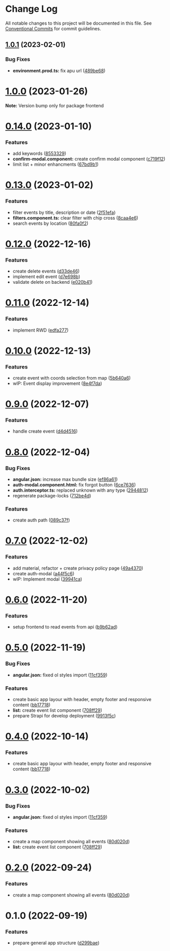 # Change Log

All notable changes to this project will be documented in this file.
See [Conventional Commits](https://conventionalcommits.org) for commit guidelines.

## [1.0.1](https://github.com/Miwoli/jugger/compare/frontend@1.0.0...frontend@1.0.1) (2023-02-01)

### Bug Fixes

- **environment.prod.ts:** fix apu url ([489be68](https://github.com/Miwoli/jugger/commit/489be68afefbaf7b7bacb09506867ae1f62b08b8))

# [1.0.0](https://github.com/Miwoli/jugger/compare/frontend@0.14.0...frontend@1.0.0) (2023-01-26)

**Note:** Version bump only for package frontend

# [0.14.0](https://github.com/Miwoli/jugger/compare/frontend@0.13.0...frontend@0.14.0) (2023-01-10)

### Features

- add keywords ([8553329](https://github.com/Miwoli/jugger/commit/85533298add193fc8cc2fb56d313a5d54bc097cd))
- **confirm-modal.component:** create confirm modal component ([c719f12](https://github.com/Miwoli/jugger/commit/c719f12103e063d0ec27bac3cc9dfc28b2aace45))
- limit list + minor enhancments ([67bd9b1](https://github.com/Miwoli/jugger/commit/67bd9b18b9a6dbddb49d508f5e0b29316303f54b))

# [0.13.0](https://github.com/Miwoli/jugger/compare/frontend@0.12.0...frontend@0.13.0) (2023-01-02)

### Features

- filter events by title, description or date ([2f51efa](https://github.com/Miwoli/jugger/commit/2f51efa22ce5116ea048f50f828511dd92b420f7))
- **filters.component.ts:** clear filter with chip cross ([8caa4e6](https://github.com/Miwoli/jugger/commit/8caa4e687ebe25d4a285df5524eb297e116f0c1f))
- search events by location ([80fa0f2](https://github.com/Miwoli/jugger/commit/80fa0f297d9d47cb5a07520b13c8d38e6de2780c))

# [0.12.0](https://github.com/Miwoli/jugger/compare/frontend@0.11.0...frontend@0.12.0) (2022-12-16)

### Features

- create delete events ([d33de46](https://github.com/Miwoli/jugger/commit/d33de46333dd0da75ad417dff534f6bad82415dd))
- implement edit event ([d7e698b](https://github.com/Miwoli/jugger/commit/d7e698bfae15f1a2b391f1943f72910c5ef4f303))
- validate delete on backend ([e020b41](https://github.com/Miwoli/jugger/commit/e020b415995adf289a057d041129d37c5b46f52d))

# [0.11.0](https://github.com/Miwoli/jugger/compare/frontend@0.10.0...frontend@0.11.0) (2022-12-14)

### Features

- implement RWD ([edfa277](https://github.com/Miwoli/jugger/commit/edfa277a386d38032971753cdf906e9a5dbdff3e))

# [0.10.0](https://github.com/Miwoli/jugger/compare/frontend@0.9.0...frontend@0.10.0) (2022-12-13)

### Features

- create event with coords selection from map ([5b640a6](https://github.com/Miwoli/jugger/commit/5b640a6262a5b652f3d367f1891c9c8c34714535))
- wIP: Event display improvement ([8e4f7da](https://github.com/Miwoli/jugger/commit/8e4f7daff020546774ceeb0056a70336ae9f4916))

# [0.9.0](https://github.com/Miwoli/jugger/compare/frontend@0.8.0...frontend@0.9.0) (2022-12-07)

### Features

- handle create event ([d4d4516](https://github.com/Miwoli/jugger/commit/d4d4516ee7b99e0e7e5b894aea3e3ef811eaaabe))

# [0.8.0](https://github.com/Miwoli/jugger/compare/frontend@0.7.0...frontend@0.8.0) (2022-12-04)

### Bug Fixes

- **angular.json:** increase max bundle size ([ef86a61](https://github.com/Miwoli/jugger/commit/ef86a6196f709c3bfed31d927d0158e7e2250d4f))
- **auth-modal.component.html:** fix forgot button ([6ce7636](https://github.com/Miwoli/jugger/commit/6ce7636cb02ebe062b4f762c7daf849bd37b1299))
- **auth.interceptor.ts:** replaced unknown with any type ([2944812](https://github.com/Miwoli/jugger/commit/29448123c6f57f6c0fe48ab0ce66d509b83e6aa4))
- regenerate package-locks ([712be4d](https://github.com/Miwoli/jugger/commit/712be4da3e1d3334eac8c25f0d9fce7a48196595))

### Features

- create auth path ([089c37f](https://github.com/Miwoli/jugger/commit/089c37fa651cc8aa434a596cdfd68cd936976750))

# [0.7.0](https://github.com/Miwoli/jugger/compare/frontend@0.6.0...frontend@0.7.0) (2022-12-02)

### Features

- add material, refactor + create privacy policy page ([49a4370](https://github.com/Miwoli/jugger/commit/49a4370f2b0af20d4d2eccdf0472c3964deba913))
- create auth-modal ([a44f5c6](https://github.com/Miwoli/jugger/commit/a44f5c6f59035e9e5e6ba174dfff97047ff405e9))
- wIP: Implement modal ([39941ca](https://github.com/Miwoli/jugger/commit/39941caacc96ddbe0b7caec3270a6c0d0bdbf506))

# [0.6.0](https://github.com/Miwoli/jugger/compare/frontend@0.5.0...frontend@0.6.0) (2022-11-20)

### Features

- setup frontend to read events from api ([b9b62ad](https://github.com/Miwoli/jugger/commit/b9b62ad723349f9b1353d8e234d8f6e3073611e4))

# [0.5.0](https://github.com/Miwoli/jugger/compare/frontend@0.2.0...frontend@0.5.0) (2022-11-19)

### Bug Fixes

- **angular.json:** fixed ol styles import ([11cf359](https://github.com/Miwoli/jugger/commit/11cf359fe94179b1953686e220201efda2e37260))

### Features

- create basic app layour with header, empty footer and responsive content ([bb17718](https://github.com/Miwoli/jugger/commit/bb17718a743fe2730ab62b8ab3ef2765a275214f))
- **list:** create event list component ([708ff29](https://github.com/Miwoli/jugger/commit/708ff29044b7f1c9812e57563335bf7faa2beb69))
- prepare Strapi for develop deployment ([9913f5c](https://github.com/Miwoli/jugger/commit/9913f5ce5ccbb6456bec4853e65e92921a2da111))

# [0.4.0](https://github.com/Miwoli/jugger/compare/frontend@0.3.0...frontend@0.4.0) (2022-10-14)

### Features

- create basic app layour with header, empty footer and responsive content ([bb17718](https://github.com/Miwoli/jugger/commit/bb17718a743fe2730ab62b8ab3ef2765a275214f))

# [0.3.0](https://github.com/Miwoli/jugger/compare/frontend@0.1.0...frontend@0.3.0) (2022-10-02)

### Bug Fixes

- **angular.json:** fixed ol styles import ([11cf359](https://github.com/Miwoli/jugger/commit/11cf359fe94179b1953686e220201efda2e37260))

### Features

- create a map component showing all events ([80d020d](https://github.com/Miwoli/jugger/commit/80d020d0fee2f2cba16ab8922b7ad4c0e48d6201))
- **list:** create event list component ([708ff29](https://github.com/Miwoli/jugger/commit/708ff29044b7f1c9812e57563335bf7faa2beb69))

# [0.2.0](https://github.com/Miwoli/jugger/compare/frontend@0.1.0...frontend@0.2.0) (2022-09-24)

### Features

- create a map component showing all events ([80d020d](https://github.com/Miwoli/jugger/commit/80d020d0fee2f2cba16ab8922b7ad4c0e48d6201))

# 0.1.0 (2022-09-19)

### Features

- prepare general app structure ([d299bae](https://github.com/Miwoli/jugger/commit/d299bae4ad653d9bde2a38344fea055b28b50901))
